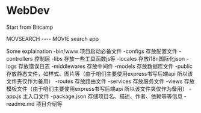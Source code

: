 # WebDev
Start from Bitcamp


MOVSEARCH ---- MOVIE search app





Some explaination 
-bin/www 项目启动必备文件
-configs 存放配置文件
-controllers 控制层
-libs 存放一些工具函数js等
-locales 存放i18n国际化json
-logs 存放错误日志
-middlewares 存放中间件
-models 存放数据库文件
-public 存放静态文件，如样式、图片等（由于咱们主要使用express书写后端api 所以该文件夹仅作为备用）
-routes 存放路由文件
-services 存放服务文件
-views 存放模板文件（由于咱们主要使用express书写后端api 所以该文件夹仅作为备用）
-app.js 主入口文件
-package.json 存储项目名、描述、作者、依赖等等信息
-readme.md 项目介绍等
